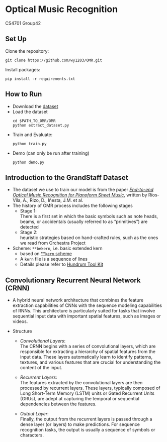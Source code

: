 # Optical Music Recognition

CS4701 Group42

## Set Up

Clone the repository:

`git clone https://github.com/wy1203/OMR.git`

Install packages:

`pip install -r requirements.txt`

## How to Run 
- Download the [dataset](https://lindat.mff.cuni.cz/repository/xmlui/handle/11234/1-5423)
- Load the dataset 
  ```
  cd $PATH_TO_OMR/OMR
  python extract_dataset.py
  ```
- Train and Evaluate:
  ```
  python train.py
  ```
- Demo (can only be run after training)
  ```
  python demo.py
  ```
  
## Introduction to the GrandStaff Dataset

- The dataset we use to train our model is from the paper [_End-to-end Optical Music Recognition for Pianoform Sheet Music_](https://link.springer.com/article/10.1007/s10032-023-00432-z), written by Ríos-Vila, A., Rizo, D., Iñesta, J.M. et al.
- The history of OMR process includes the following stages
  - Stage 1: \
    There is a first set in which the basic symbols such as note heads, beams, or accidentals (usually referred to as “primitives”) are detected
  - Stage 2: \
    heuristic strategies based on hand-crafted rules, such as the ones we read from Orchestra Project
- Scheme: `**bekern`, i.e. basic extended kern
  - based on [\*\*`kern` scheme](https://www.humdrum.org/guide/ch02/)
  - A `kern` file is a sequence of lines
  - Details please refer to [Hundrum Tool Kit](https://www.humdrum.org/rep/kern/)

## Convolutionary Recurrent Neural Network (CRNN)

- A hybrid neural network architecture that combines the feature extraction capabilities of CNNs with the sequence modeling capabilities of RNNs. This architecture is particularly suited for tasks that involve sequential input data with important spatial features, such as images or videos.
- Structure

  - _Convolutional Layers_: \
    The CRNN begins with a series of convolutional layers, which are responsible for extracting a hierarchy of spatial features from the input data. These layers automatically learn to identify patterns, textures, and various features that are crucial for understanding the content of the input.

  - _Recurrent Layers_: \
    The features extracted by the convolutional layers are then processed by recurrent layers. These layers, typically composed of Long Short-Term Memory (LSTM) units or Gated Recurrent Units (GRUs), are adept at capturing the temporal or sequential dependencies between the features.

  - _Output Layer_: \
    Finally, the output from the recurrent layers is passed through a dense layer (or layers) to make predictions. For sequence recognition tasks, the output is usually a sequence of symbols or characters.


